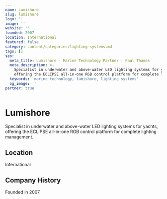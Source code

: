 ```yaml
---
name: Lumishore
slug: lumishore
logo: ''
image: ''
website: ''
founded: 2007
location: International
featured: false
category: content/categories/lighting-systems.md
tags: []
seo:
  meta_title: Lumishore - Marine Technology Partner | Paul Thames
  meta_description: >-
    Specialist in underwater and above-water LED lighting systems for yachts,
    offering the ECLIPSE all-in-one RGB control platform for complete lighting m
  keywords: 'marine technology, lumishore, lighting systems'
  og_image: ''
partner: true
---
```


# Lumishore

Specialist in underwater and above-water LED lighting systems for yachts, offering the ECLIPSE all-in-one RGB control platform for complete lighting management.



## Location

International

## Company History

Founded in 2007
